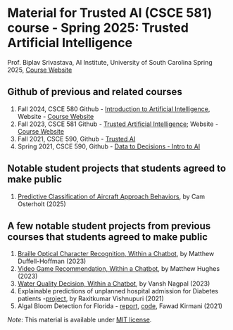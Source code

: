 # Material for Trusted AI (CSCE 581) course - Spring 2025: Trusted Artificial Intelligence 

Prof. Biplav Srivastava, AI Institute, University of South Carolina
Spring 2025, [Course Website](https://sites.google.com/site/biplavsrivastava/teaching/ai-csce-581-spring-2025-trusted-ai)


## Github of previous and related courses
1. Fall 2024, CSCE 580 Github - [Introduction to Artificial Intelligence](https://github.com/biplav-s/course-ai-f24), Website - [Course Website](https://sites.google.com/site/biplavsrivastava/teaching/ai-csce-580-fall-2024-intro-to-ai)
2. Fall 2023, CSCE 581 Github - [Trusted Artificial Intelligence](https://github.com/biplav-s/course-ai-tai-f23); Website - [Course Website](https://sites.google.com/site/biplavsrivastava/teaching/ai-csce-581-fall-2023-trusted-ai)
3. Fall 2021, CSCE 590, Github - [Trusted AI](https://github.com/biplav-s/course-tai)
4. Spring 2021, CSCE 590, Github - [Data to Decisions - Intro to AI](https://github.com/biplav-s/course-d2d-ai)


## Notable student projects that students agreed to make public
1. [Predictive Classification of Aircraft Approach Behaviors](https://github.com/osterholt/PCAAB), by Cam Osterholt (2025)
   

## A few notable student projects from previous courses that students agreed to make public
1. [Braille Optical Character Recognition, Within a Chatbot](https://github.com/MatthewADH/BrailleOpticalCharacterRecognition), by Matthew Duffell-Hoffman (2023)
2. [Video Game Recommendation, Within a Chatbot](https://github.com/mh1300/Game-Recommendation-Automation-Machine), by Matthew Hughes  (2023)
3. [Water Quality Decision, Within a Chatbot](https://github.com/vnagpal25/Water-Quality-Chatbot), by Vansh Nagpal  (2023)
2. Explainable predictions of unplanned hospital admission for Diabetes patients -[project](https://github.com/goswamiraxit/TrustedAI/tree/main/Course_Project), by Raxitkumar Vishnupuri  (2021)
3. Algal Bloom Detection for Florida - [report](https://github.com/fkirmani/csce590-001/blob/main/Project/report/FawadKirmani%20-%20CSCE590-1%20Course%20Project%20Report.pdf), [code](https://github.com/fkirmani/csce590-001/tree/main/Project), Fawad Kirmani  (2021)


*Note*: This material is available under [MIT license](https://opensource.org/licenses/MIT).

